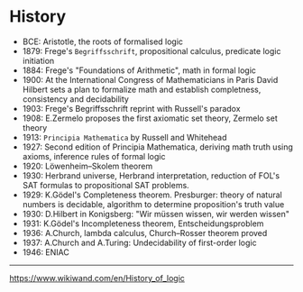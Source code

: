 # History


- BCE: Aristotle, the roots of formalised logic
- 1879: Frege's `Begriffsschrift`, propositional calculus, predicate logic initiation
- 1884: Frege's "Foundations of Arithmetic", math in formal logic
- 1900: At the International Congress of Mathematicians in Paris David Hilbert sets a plan to formalize math and establish completness, consistency and decidability
- 1903: Frege's Begriffsschrift reprint with Russell's paradox
- 1908: E.Zermelo proposes the first axiomatic set theory, Zermelo set theory
- 1913: `Principia Mathematica` by Russell and Whitehead
- 1927: Second edition of Principia Mathematica, deriving math truth using axioms, inference rules of formal logic
- 1920: Löwenheim–Skolem theorem
- 1930: Herbrand universe, Herbrand interpretation, reduction of FOL's SAT formulas to propositional SAT problems.
- 1929: K.Gödel's Completeness theorem. Presburger: theory of natural numbers is decidable, algorithm to determine proposition's truth value
- 1930: D.Hilbert in Konigsberg: "Wir müssen wissen, wir werden wissen"
- 1931: K.Gödel's Incompleteness theorem, Entscheidungsproblem
- 1936: A.Church, lambda calculus, Church–Rosser theorem proved
- 1937: A.Church and A.Turing: Undecidability of first-order logic
- 1946: ENIAC


---

https://www.wikiwand.com/en/History_of_logic
